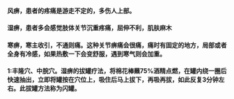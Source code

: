 #### 风痹，患者的疼痛是游走不定的，多伤人上部。
#### 湿痹，患者多会感觉肢体关节沉重疼痛，屈伸不利，肌肤麻木
#### 寒痹，寒主收引，不通则痛。这种关节痹痛会很痛，痛时有固定的地方，局部或者全身有冷感，如果热敷一下会变舒服，遇到寒气则会加重。

#### 1:丰隆穴、中脘穴。湿痹的拔罐疗法，将棉花棒蘸75%酒精点燃，在罐内绕一圈后快速抽出，立即将罐按在穴位上，吸住后马上拔下，再吸再拔，如此反复3分钟左右。此拔罐方法称为闪罐。